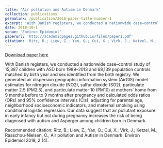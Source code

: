 ```yaml
---
title: "Air pollution and Autism in Denmark"
collection: publications
permalink: /publication/2018-paper-title-number-1
excerpt: 'With Danish registers, we conducted a nationwide case–control study of 15,387 children with ASD born 1989–2013 and 68,139 population controls matched by birth year and sex identified from the birth registry. We generated air dispersion geographic information system (AirGIS) model estimates for nitrogen dioxide (NO2), sulfur dioxide (SO2), particulate matter 2.5 (PM2.5), and particulate matter 10 (PM10) at mothers’ home from 9 months before to 9 months after pregnancy and calculated odds ratios (ORs) and 95% confidence intervals (CIs), adjusting for parental age, neighborhood socioeconomic indicators, and maternal smoking using conditional logistic regression. Our data suggest that air pollutant exposure in early infancy but not during pregnancy increases the risk of being diagnosed with autism and Asperger among children born in Denmark.'
date: 2018-10-1
venue: 'Environ Epidemiol'
paperurl: 'http://academicpages.github.io/files/paper1.pdf'
citation: 'Ritz, B.; Liew, Z.; Yan, Q.; Cui, X.; Virk, J.; Ketzel, M.; Raaschou-Nielsen, O., Air pollution and Autism in Denmark. Environ Epidemiol 2018, 2 (4).'
---
```


<a href='http://academicpages.github.io/files/paper1.pdf'>Download paper here</a>

With Danish registers, we conducted a nationwide case–control study of 15,387 children with ASD born 1989–2013 and 68,139 population controls matched by birth year and sex identified from the birth registry. We generated air dispersion geographic information system (AirGIS) model estimates for nitrogen dioxide (NO2), sulfur dioxide (SO2), particulate matter 2.5 (PM2.5), and particulate matter 10 (PM10) at mothers’ home from 9 months before to 9 months after pregnancy and calculated odds ratios (ORs) and 95% confidence intervals (CIs), adjusting for parental age, neighborhood socioeconomic indicators, and maternal smoking using conditional logistic regression. Our data suggest that air pollutant exposure in early infancy but not during pregnancy increases the risk of being diagnosed with autism and Asperger among children born in Denmark.

Recommended citation: Ritz, B.; Liew, Z.; Yan, Q.; Cui, X.; Virk, J.; Ketzel, M.; Raaschou-Nielsen, O., Air pollution and Autism in Denmark. Environ Epidemiol 2018, 2 (4).